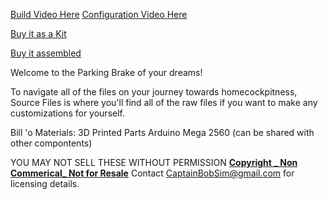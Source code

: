 [Build Video Here]()
[Configuration Video Here]()

[Buy it as a Kit]()

[Buy it assembled]()


Welcome to the Parking Brake of your dreams!

To navigate all of the files on your journey towards homecockpitness,
Source Files is where you'll find all of the raw files if you want to make any customizations for yourself.


Bill 'o Materials:
3D Printed Parts
Arduino Mega 2560 (can be shared with other compontents)


YOU MAY NOT SELL THESE WITHOUT PERMISSION
**[Copyright _ Non Commerical_ Not for Resale](https://creativecommons.org/licenses/by-nc/4.0/)**
Contact CaptainBobSim@gmail.com for licensing details.


